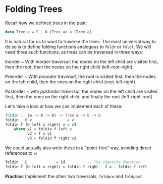 # Folding Trees

Recall how we defined trees in the past:
```haskell
data Tree a = E | N (Tree a) a (Tree a)
```

It is natural for us to want to traverse the trees. The most universal way to do so is to define folding functions analogous to `foldr` or `foldl`. We will need three such functions, as trees can be traversed in three ways:

Inorder
  ~ With *inorder traversal*, the nodes on the left child are visited first, then the root, then the nodes on the right child (left-root-right).

Preorder
  ~ With *preorder traversal*, the root is visited first, then the nodes on the left child, then the ones on the right child (root-left-right).

Postorder
  ~ with *postorder traversal*, the nodes on the left child are visited first, then the ones on the right child, and finally the root (left-right-root).

Let's take a look at how we can implement each of these:
```haskell
foldin :: (a -> b -> b) -> Tree a -> b -> b
foldin _ E v                = v
foldin f (N left x right) v = v3
    where v1 = foldin f left v
          v2 = f x v1
          v3 = foldin f right v2
```
We could actually also write these in a "point-free" way, avoiding direct references to `v`:
```haskell
foldin _ E             = id          -- The identity function
foldin f (N left x right) = foldin f right . f x . foldin f left
```

**Practice**: Implement the other two traversals, `foldpre` and `foldpost`.
